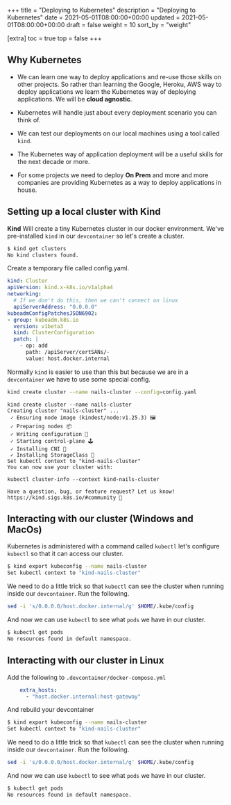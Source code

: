 +++
title = "Deploying to Kubernetes"
description = "Deploying to Kubernetes"
date = 2021-05-01T08:00:00+00:00
updated = 2021-05-01T08:00:00+00:00
draft = false
weight = 10
sort_by = "weight"


[extra]
toc = true
top = false
+++

## Why Kubernetes

* We can learn one way to deploy applications and re-use those skills on other projects. So rather than learning the Google, Heroku, AWS way to deploy applications we learn the Kubernetes way of deploying applications. We will be **cloud agnostic**.

* Kubernetes will handle just about every deployment scenario you can think of.

* We can test our deployments on our local machines using a tool called `kind`.

* The Kubernetes way of application deployment will be a useful skills for the next decade or more.

* For some projects we need to deploy **On Prem** and more and more companies are providing Kubernetes as a way to deploy applications in house.

## Setting up a local cluster with Kind

**Kind** Will create a tiny Kubernetes cluster in our docker environment. We've pre-installed `kind` in our `devcontainer` so let's create a cluster.

```sh
$ kind get clusters
No kind clusters found.
```

Create a temporary file called config.yaml.

```yaml
kind: Cluster
apiVersion: kind.x-k8s.io/v1alpha4
networking:
  # If we don't do this, then we can't connect on linux
  apiServerAddress: "0.0.0.0"
kubeadmConfigPatchesJSON6902:
- group: kubeadm.k8s.io
  version: v1beta3
  kind: ClusterConfiguration
  patch: |
    - op: add
      path: /apiServer/certSANs/-
      value: host.docker.internal
```

Normally `kind` is easier to use than this but because we are in a `devcontainer` we have to use some special config.

```sh
kind create cluster --name nails-cluster --config=config.yaml
```

```sh$ 
kind create cluster --name nails-cluster
Creating cluster "nails-cluster" ...
 ✓ Ensuring node image (kindest/node:v1.25.3) 🖼
 ✓ Preparing nodes 📦  
 ✓ Writing configuration 📜 
 ✓ Starting control-plane 🕹️ 
 ✓ Installing CNI 🔌 
 ✓ Installing StorageClass 💾 
Set kubectl context to "kind-nails-cluster"
You can now use your cluster with:

kubectl cluster-info --context kind-nails-cluster

Have a question, bug, or feature request? Let us know! https://kind.sigs.k8s.io/#community 🙂
```

## Interacting with our cluster (Windows and MacOs)

Kubernetes is administered with a command called `kubectl` let's configure `kubectl` so that it can access our cluster.

```sh
$ kind export kubeconfig --name nails-cluster
Set kubectl context to "kind-nails-cluster"
```

We need to do a little trick so that `kubectl` can see the cluster when running inside our `devcontainer`. Run the following.

```sh
sed -i 's/0.0.0.0/host.docker.internal/g' $HOME/.kube/config
```

And now we can use `kubectl` to see what `pods` we have in our cluster.

```sh
$ kubectl get pods
No resources found in default namespace.
```

## Interacting with our cluster in Linux

Add the following to `.devcontainer/docker-compose.yml`

```yaml
    extra_hosts:
      - "host.docker.internal:host-gateway"
```

And rebuild your devcontainer

```sh
$ kind export kubeconfig --name nails-cluster
Set kubectl context to "kind-nails-cluster"
```

We need to do a little trick so that `kubectl` can see the cluster when running inside our `devcontainer`. Run the following.

```sh
sed -i 's/0.0.0.0/host.docker.internal/g' $HOME/.kube/config
```

And now we can use `kubectl` to see what `pods` we have in our cluster.

```sh
$ kubectl get pods
No resources found in default namespace.
```